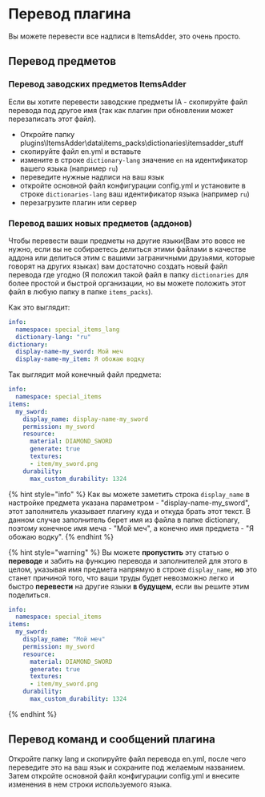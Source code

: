 # Перевод плагина

Вы можете перевести все надписи в ItemsAdder, это очень просто.

## Перевод предметов

### Перевод заводских предметов ItemsAdder

Если вы хотите перевести заводские предметы IA - скопируйте файл перевода под другое имя \(так как плагин при обновлении может перезаписать этот файл\).

* Откройте папку plugins\ItemsAdder\data\items\_packs\dictionaries\itemsadder\_stuff
* скопируйте файл en.yml и вставьте
* измените в строке `dictionary-lang` значение `en` на идентификатор вашего языка \(например `ru`\)
* переведите нужные надписи на ваш язык
* откройте основной файл конфигурации config.yml и установите в строке `dictionaries-lang` ваш идентификатор языка \(например `ru`\)
* перезагрузите плагин или сервер

### Перевод ваших новых предметов \(аддонов\)

Чтобы перевести ваши предметы на другие языки\(Вам это вовсе не нужно, если вы не собираетесь делиться этими файлами в качестве аддона или делиться этим с вашими заграничными друзьями, которые говорят на других языках\) вам достаточно создать новый файл перевода где угодно \(Я положил такой файл в папку `dictionaries` для более простой и быстрой организации, но вы можете положить этот файл в любую папку в папке `items_packs`\).

Как это выглядит:

```yaml
info:
  namespace: special_items_lang
  dictionary-lang: "ru"
dictionary:
  display-name-my_sword: Мой меч
  display-name-my_item: Я обожаю водку
```

Так выглядит мой конечный файл предмета:

```yaml
info:
  namespace: special_items
items:
  my_sword:
    display_name: display-name-my_sword
    permission: my_sword
    resource:
      material: DIAMOND_SWORD
      generate: true
      textures:
      - item/my_sword.png
    durability:
      max_custom_durability: 1324
```

{% hint style="info" %}
Как вы можете заметить строка `display_name` в настройке предмета указана параметром - "display-name-my\_sword", этот заполнитель указывает плагину куда и откуда брать этот текст. В данном случае заполнитель берет имя из файла в папке dictionary, поэтому конечное имя меча - "Мой меч", а конечно имя предмета - "Я обожаю водку".
{% endhint %}

{% hint style="warning" %}
Вы можете **пропустить** эту статью о **переводе** и забить на функцию перевода и заполнителей для этого в целом, указывая имя предмета напрямую в строке `display_name`, **но** это станет причиной того, что ваши труды будет невозможно легко и быстро **перевести** на другие языки **в будущем**, если вы решите этим поделиться.

```yaml
info:
  namespace: special_items
items:
  my_sword:
    display_name: "Мой меч"
    permission: my_sword
    resource:
      material: DIAMOND_SWORD
      generate: true
      textures:
      - item/my_sword.png
    durability:
      max_custom_durability: 1324
```
{% endhint %}

## Перевод команд и сообщений плагина

Откройте папку lang и скопируйте файл перевода en.yml, после чего переведите это на ваш язык и сохраните под желаемым названием. Затем откройте основной файл конфигурации config.yml и внесите изменения в нем строки используемого языка.

